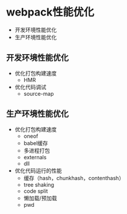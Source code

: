 # webpack性能优化
* 开发环境性能优化
* 生产环境性能优化

## 开发环境性能优化
* 优化打包构建速度
    * HMR
* 优化代码调试
    * source-map

## 生产环境性能优化
* 优化打包构建速度
    * oneof
    * babel缓存
    * 多进程打包
    * externals
    * dll
* 优化代码运行的性能
    * 缓存（hash，chunkhash，contenthash）
    * tree shaking
    * code split
    * 懒加载/预加载
    * pwd
    